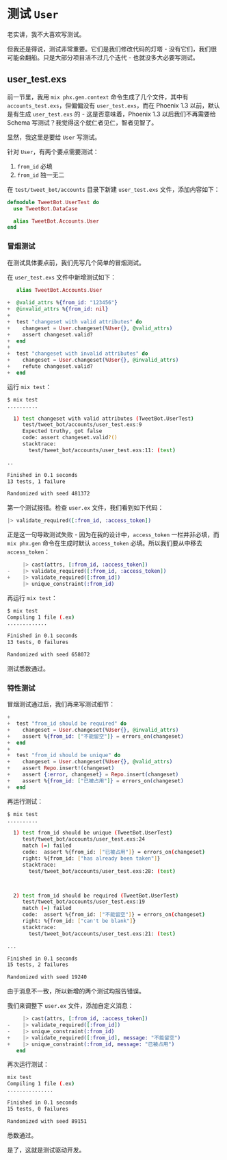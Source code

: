 # 测试 `User`

老实讲，我不大喜欢写测试。

但我还是得说，测试非常重要。它们是我们修改代码的灯塔 - 没有它们，我们很可能会翻船。只是大部分项目活不过几个迭代 - 也就没多大必要写测试。

## user_test.exs

前一节里，我用 `mix phx.gen.context` 命令生成了几个文件，其中有 `accounts_test.exs`，但偏偏没有 `user_test.exs`，而在 Phoenix 1.3 以前，默认是有生成 `user_test.exs` 的 - 这是否意味着，Phoenix 1.3 以后我们不再需要给 Schema 写测试？我觉得这个就仁者见仁，智者见智了。

显然，我这里是要给 `User` 写测试。

针对 `User`，有两个要点需要测试：

1. `from_id` 必填
2. `from_id` 独一无二

在 `test/tweet_bot/accounts` 目录下新建 `user_test.exs` 文件，添加内容如下：

```elixir
defmodule TweetBot.UserTest do
  use TweetBot.DataCase

  alias TweetBot.Accounts.User
end
```
### 冒烟测试

在测试具体要点前，我们先写几个简单的冒烟测试。

在 `user_test.exs` 文件中新增测试如下：

```elixir
   alias TweetBot.Accounts.User
 
+  @valid_attrs %{from_id: "123456"}
+  @invalid_attrs %{from_id: nil}
+
+  test "changeset with valid attributes" do
+    changeset = User.changeset(%User{}, @valid_attrs)
+    assert changeset.valid?
+  end
+
+  test "changeset with invalid attributes" do
+    changeset = User.changeset(%User{}, @invalid_attrs)
+    refute changeset.valid?
+  end
```
运行 `mix test`：

```sh
$ mix test
..........

  1) test changeset with valid attributes (TweetBot.UserTest)
     test/tweet_bot/accounts/user_test.exs:9
     Expected truthy, got false
     code: assert changeset.valid?()
     stacktrace:
       test/tweet_bot/accounts/user_test.exs:11: (test)

..

Finished in 0.1 seconds
13 tests, 1 failure

Randomized with seed 481372
```
第一个测试报错。检查 `user.ex` 文件，我们看到如下代码：

```elixir
|> validate_required([:from_id, :access_token])
```
正是这一句导致测试失败 - 因为在我的设计中，`access_token` 一栏并非必填，而 `mix phx.gen` 命令在生成时默认 `access_token` 必填。所以我们要从中移去 `access_token`：

```elixir
     |> cast(attrs, [:from_id, :access_token])
-    |> validate_required([:from_id, :access_token])
+    |> validate_required([:from_id])
     |> unique_constraint(:from_id)
```
再运行 `mix test`：

```sh
$ mix test
Compiling 1 file (.ex)
.............

Finished in 0.1 seconds
13 tests, 0 failures

Randomized with seed 658072
```
测试悉数通过。

### 特性测试

冒烟测试通过后，我们再来写测试细节：

```elixir
+
+  test "from_id should be required" do
+    changeset = User.changeset(%User{}, @invalid_attrs)
+    assert %{from_id: ["不能留空"]} = errors_on(changeset)
+  end
+
+  test "from_id should be unique" do
+    changeset = User.changeset(%User{}, @valid_attrs)
+    assert Repo.insert!(changeset)
+    assert {:error, changeset} = Repo.insert(changeset)
+    assert %{from_id: ["已被占用"]} = errors_on(changeset)
+  end
```
再运行测试：
```sh
$ mix test
..........

  1) test from_id should be unique (TweetBot.UserTest)
     test/tweet_bot/accounts/user_test.exs:24
     match (=) failed
     code:  assert %{from_id: ["已被占用"]} = errors_on(changeset)
     right: %{from_id: ["has already been taken"]}
     stacktrace:
       test/tweet_bot/accounts/user_test.exs:28: (test)



  2) test from_id should be required (TweetBot.UserTest)
     test/tweet_bot/accounts/user_test.exs:19
     match (=) failed
     code:  assert %{from_id: ["不能留空"]} = errors_on(changeset)
     right: %{from_id: ["can't be blank"]}
     stacktrace:
       test/tweet_bot/accounts/user_test.exs:21: (test)

...

Finished in 0.1 seconds
15 tests, 2 failures

Randomized with seed 19240
```
由于消息不一致，所以新增的两个测试均报告错误。

我们来调整下 `user.ex` 文件，添加自定义消息：

```elixir
     |> cast(attrs, [:from_id, :access_token])
-    |> validate_required([:from_id])
-    |> unique_constraint(:from_id)
+    |> validate_required([:from_id], message: "不能留空")
+    |> unique_constraint(:from_id, message: "已被占用")
   end
```
再次运行测试：

```sh
mix test
Compiling 1 file (.ex)
...............

Finished in 0.1 seconds
15 tests, 0 failures

Randomized with seed 89151
```
悉数通过。

是了，这就是测试驱动开发。